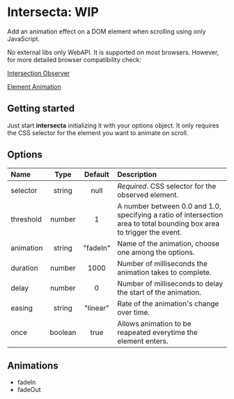 # Intersecta: WIP
Add an animation effect on a DOM element when scrolling using only JavaScript.

No external libs only WebAPI. It is supported on most browsers.
However, for more detailed browser compatibility check:

[Intersection Observer](https://developer.mozilla.org/en-US/docs/Web/API/IntersectionObserver#Browser_compatibility)

[Element Animation](https://developer.mozilla.org/en-US/docs/Web/API/Element/animate#Browser_compatibility)
## Getting started
Just start **intersecta** initializing it with your options object. It only requires the CSS selector for the element you want to animate on scroll.

## Options
| Name        | Type        | Default     | Description  |
| :---        |    :----:   |    :----:   | :---         |
| selector    | string      | null        | *Required*. CSS selector for the observed element. |
| threshold   | number      | 1           | A number between 0.0 and 1.0, specifying a ratio of intersection area to total bounding box area to trigger the event.
| animation   | string      | "fadeIn"    | Name of the animation, choose one among the options.
| duration    | number      | 1000        | Number of milliseconds the animation takes to complete.
| delay       | number      | 0           | Number of milliseconds to delay the start of the animation.
| easing      | string      | "linear"      | Rate of the animation's change over time.
| once        | boolean     | true          | Allows animation to be reapeated everytime the element enters.

## Animations
* fadeIn
* fadeOut
